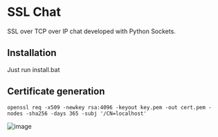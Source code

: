 # SSL Chat

SSL over TCP over IP chat developed with Python Sockets.

## Installation
Just run install.bat

## Certificate generation
```
openssl req -x509 -newkey rsa:4096 -keyout key.pem -out cert.pem -nodes -sha256 -days 365 -subj '/CN=localhost'
```

![image](https://user-images.githubusercontent.com/41850008/200156869-9e530a9a-9719-4e81-9333-20ee080918c2.png)
